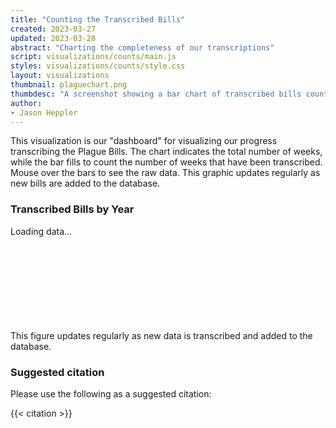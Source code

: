 ```yaml
---
title: "Counting the Transcribed Bills"
created: 2023-03-27
updated: 2023-03-28
abstract: "Charting the completeness of our transcriptions"
script: visualizations/counts/main.js
styles: visualizations/counts/style.css
layout: visualizations
thumbnail: plaguechart.png
thumbdesc: "A screenshot showing a bar chart of transcribed bills counts."
author:
- Jason Heppler
---
```


This visualization is our "dashboard" for visualizing our progress transcribing the Plague Bills. The chart indicates the total number of weeks, while the bar fills to count the number of weeks that have been transcribed. Mouse over the bars to see the raw data. This graphic updates regularly as new bills are added to the database.

<div id="row">
    <h3>Transcribed Bills by Year</h3>
    <div class="loading_stack">Loading data...</div>
    <svg id="barchart-multiple" width="100%"></svg>
    <figcaption>This figure updates regularly as new data is transcribed and added to the database.</figcaption>
</div>

### Suggested citation

Please use the following as a suggested citation:

{{< citation >}}
